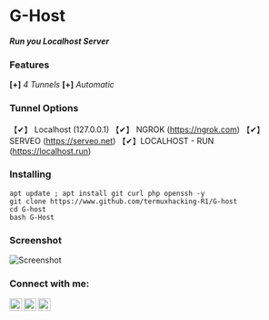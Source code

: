 # **G-Host**
<i>**Run you Localhost Server**</i>

### Features
**[+]**<i> 4 Tunnels</i>
**[+]**<i> Automatic</i>

### Tunnel Options
【✔】 Localhost (127.0.0.1)
【✔】 NGROK (https://ngrok.com)
【✔】 SERVEO (https://serveo.net)
【✔】LOCALHOST - RUN (https://localhost.run)

### Installing
```
apt update ; apt install git curl php openssh -y
git clone https://www.github.com/termuxhacking-R1/G-host
cd G-host
bash G-Host
```

### Screenshot 
![Screenshot](https://i.postimg.cc/KxZ7q6yK/Screenshot-20201130-000356-Termux.jpg)

 ### Connect with me:
<a href="https://github.com/termuxhacking-R1"><img align="left" alt="codeSTACKr | Github" width="22px" src="https://cdn.jsdelivr.net/npm/simple-icons@v3/icons/github.svg" /></a>
<a href="https://t.me/termuxhackingR1"><img align="left" alt="codeSTACKr | Telegram" width="22px" src="https://cdn.jsdelivr.net/npm/simple-icons@v3/icons/telegram.svg" /></a>
<a href="https://instagram.com/termuxhacking11"><img align="left" alt="codeSTACKr | Instagram" width="22px" src="https://cdn.jsdelivr.net/npm/simple-icons@v3/icons/instagram.svg" /></a>

